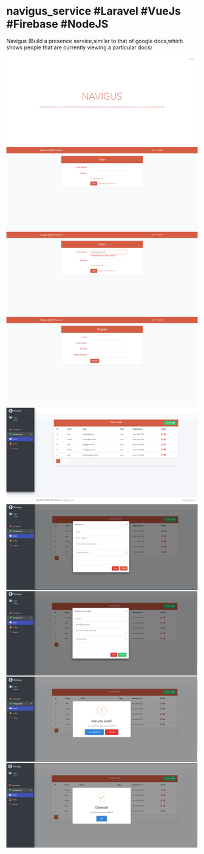 # navigus_service #Laravel #VueJs #Firebase #NodeJS
Navigus (Build a presence service,similar to that of google docs,which shows people that are currently viewing a particular docs)

![](public/img/home.png)
![](public/img/login.png)
![](public/img/invalidlogin.png)
![](public/img/register.png)
![](public/list-user.png)
![](public/add.PNG)
![](public/edit.PNG)
![](public/delete.PNG)
![](public/delete-confirm.PNG)
